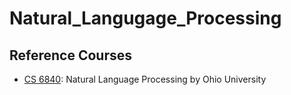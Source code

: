# Natural_Langugage_Processing

## Reference Courses
* [CS 6840](http://ace.cs.ohio.edu/~razvan/courses/nlp6840/index.html): Natural Language Processing by Ohio University
